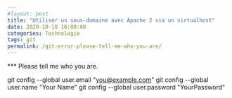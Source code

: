 ```yaml
---
#layout: post
title: "Utiliser un sous-domaine avec Apache 2 via un virtualhost"
date: 2020-10-10 16:00:00
categories: Technologie
tags: git
permalink: /git-error-please-tell-me-who-you-are/
---
```


*** Please tell me who you are.


  git config --global user.email "you@example.com"
  git config --global user.name "Your Name"
  git config --global user.password "YourPassword"